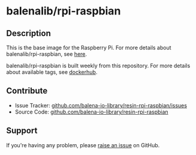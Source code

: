# balenalib/rpi-raspbian

## Description
This is the base image for the Raspberry Pi. For more details about balenalib/rpi-raspbian, see [here][balena-base-images].

balenalib/rpi-raspbian is built weekly from this repository. For more details about available tags, see [dockerhub][rpi-dockerhub-link].

## Contribute

- Issue Tracker: [github.com/balena-io-library/resin-rpi-raspbian/issues][issue-tracker]
- Source Code: [github.com/balena-io-library/resin-rpi-raspbian][source-code]

## Support

If you're having any problem, please [raise an issue][issue-tracker] on GitHub.

[rpi-dockerhub-link]:https://registry.hub.docker.com/u/balenalib/rpi-raspbian/
[balena-base-images]:https://www.balena.io/docs
[source-code]:https://github.com/balena-io-library/resin-rpi-raspbian
[issue-tracker]:https://github.com/balena-io-library/resin-rpi-raspbian/issues
